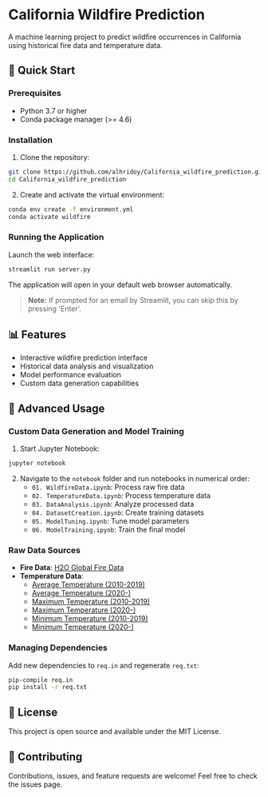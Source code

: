 # California Wildfire Prediction

A machine learning project to predict wildfire occurrences in California using historical fire data and temperature data.

## 🚀 Quick Start

### Prerequisites
- Python 3.7 or higher
- Conda package manager (>= 4.6)

### Installation

1. Clone the repository:
```bash
git clone https://github.com/alhridoy/California_wildfire_prediction.git
cd California_wildfire_prediction
```

2. Create and activate the virtual environment:
```bash
conda env create -f environment.yml
conda activate wildfire
```

### Running the Application

Launch the web interface:
```bash
streamlit run server.py
```
The application will open in your default web browser automatically.

> **Note:** If prompted for an email by Streamlit, you can skip this by pressing 'Enter'.

## 📊 Features

- Interactive wildfire prediction interface
- Historical data analysis and visualization
- Model performance evaluation
- Custom data generation capabilities

## 🔧 Advanced Usage

### Custom Data Generation and Model Training

1. Start Jupyter Notebook:
```bash
jupyter notebook
```

2. Navigate to the `notebook` folder and run notebooks in numerical order:
   - `01. WildfireData.ipynb`: Process raw fire data
   - `02. TemperatureData.ipynb`: Process temperature data
   - `03. DataAnalysis.ipynb`: Analyze processed data
   - `04. DatasetCreation.ipynb`: Create training datasets
   - `05. ModelTuning.ipynb`: Tune model parameters
   - `06. ModelTraining.ipynb`: Train the final model

### Raw Data Sources

- **Fire Data**: [H2O Global Fire Data](https://s3.us-west-1.amazonaws.com/ai.h2o.challenge.datasets/wildfire-challenge/firms_fires_2013_2021.zip)
- **Temperature Data**:
  - [Average Temperature (2010-2019)](http://berkeleyearth.lbl.gov/auto/Global/Gridded/Complete_TAVG_Daily_LatLong1_2010.nc)
  - [Average Temperature (2020-)](http://berkeleyearth.lbl.gov/auto/Global/Gridded/Complete_TAVG_Daily_LatLong1_2020.nc)
  - [Maximum Temperature (2010-2019)](http://berkeleyearth.lbl.gov/auto/Global/Gridded/Complete_TMAX_Daily_LatLong1_2010.nc)
  - [Maximum Temperature (2020-)](http://berkeleyearth.lbl.gov/auto/Global/Gridded/Complete_TMAX_Daily_LatLong1_2020.nc)
  - [Minimum Temperature (2010-2019)](http://berkeleyearth.lbl.gov/auto/Global/Gridded/Complete_TMIN_Daily_LatLong1_2010.nc)
  - [Minimum Temperature (2020-)](http://berkeleyearth.lbl.gov/auto/Global/Gridded/Complete_TMIN_Daily_LatLong1_2020.nc)

### Managing Dependencies

Add new dependencies to `req.in` and regenerate `req.txt`:
```bash
pip-compile req.in
pip install -r req.txt
```

## 📝 License

This project is open source and available under the MIT License.

## 🤝 Contributing

Contributions, issues, and feature requests are welcome! Feel free to check the issues page.
